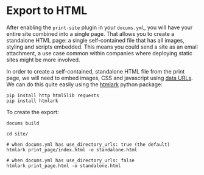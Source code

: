 # Export to HTML

After enabling the `print-site` plugin in your `docums.yml`, you will have your entire site combined into a single page. That allows you to create a standalone HTML page: a single self-contained file that has all images, styling and scripts embedded. This means you could send a site as an email attachment, a use case common within companies where deploying static sites might be more involved.

In order to create a self-contained, standalone HTML file from the print page, we will need to embed images, CSS and javascript using [data URLs](https://developer.mozilla.org/en-US/docs/Web/HTTP/Basics_of_HTTP/Data_URIs). We can do this quite easily using the [htmlark](https://github.com/BitLooter/htmlark) python package:


```shell
pip install http html5lib requests
pip install htmlark
```

To create the export:

```shell
docums build

cd site/

# when docums.yml has use_directory_urls: true (the default)
htmlark print_page/index.html -o standalone.html

# when docums.yml has use_directory_urls: false
htmlark print_page.html -o standalone.html
```
